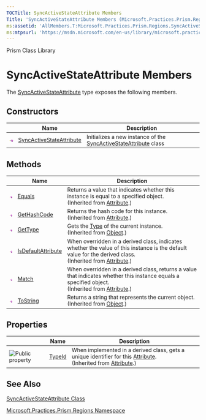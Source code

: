 ```yaml
---
TOCTitle: SyncActiveStateAttribute Members
Title: 'SyncActiveStateAttribute Members (Microsoft.Practices.Prism.Regions)'
ms:assetid: 'AllMembers.T:Microsoft.Practices.Prism.Regions.SyncActiveStateAttribute'
ms:mtpsurl: 'https://msdn.microsoft.com/en-us/library/microsoft.practices.prism.regions.syncactivestateattribute_members(v=pandp.50)'
---
```


Prism Class Library

SyncActiveStateAttribute Members
================================

The [SyncActiveStateAttribute](https://msdn.microsoft.com/library/microsoft.practices.prism.regions.syncactivestateattribute) type exposes the following members.

Constructors
------------

<span id="constructorTableToggle"></span>
<table>

<thead>
<tr class="header">
<th> </th>
<th>Name</th>
<th>Description</th>
</tr>
</thead>
<tbody>
<tr class="odd">
<td><img src="images/public-method.gif" title="Public method" /></td>
<td><a href="https://msdn.microsoft.com/library/microsoft.practices.prism.regions.syncactivestateattribute.">SyncActiveStateAttribute</a></td>
<td><div class="summary">
Initializes a new instance of the <a href="https://msdn.microsoft.com/library/microsoft.practices.prism.regions.syncactivestateattribute">SyncActiveStateAttribute</a> class
</div></td>
</tr>
</tbody>
</table>

Methods
-------

<span id="methodTableToggle"></span>
<table>

<thead>
<tr class="header">
<th> </th>
<th>Name</th>
<th>Description</th>
</tr>
</thead>
<tbody>
<tr class="odd">
<td><img src="images/public-method.gif" title="Public method" /></td>
<td><a href="http://msdn.microsoft.com/en-us/library/09ds241w">Equals</a></td>
<td><div class="summary">
Returns a value that indicates whether this instance is equal to a specified object.
</div>
(Inherited from <a href="http://msdn.microsoft.com/en-us/library/e8kc3626">Attribute</a>.)</td>
</tr>
<tr class="even">
<td><img src="images/public-method.gif" title="Public method" /></td>
<td><a href="http://msdn.microsoft.com/en-us/library/365e1bxs">GetHashCode</a></td>
<td><div class="summary">
Returns the hash code for this instance.
</div>
(Inherited from <a href="http://msdn.microsoft.com/en-us/library/e8kc3626">Attribute</a>.)</td>
</tr>
<tr class="odd">
<td><img src="images/public-method.gif" title="Public method" /></td>
<td><a href="http://msdn.microsoft.com/en-us/library/dfwy45w9">GetType</a></td>
<td><div class="summary">
Gets the <a href="http://msdn.microsoft.com/en-us/library/42892f65">Type</a> of the current instance.
</div>
(Inherited from <a href="http://msdn.microsoft.com/en-us/library/e5kfa45b">Object</a>.)</td>
</tr>
<tr class="even">
<td><img src="images/public-method.gif" title="Public method" /></td>
<td><a href="http://msdn.microsoft.com/en-us/library/tbkb5x6t">IsDefaultAttribute</a></td>
<td><div class="summary">
When overridden in a derived class, indicates whether the value of this instance is the default value for the derived class.
</div>
(Inherited from <a href="http://msdn.microsoft.com/en-us/library/e8kc3626">Attribute</a>.)</td>
</tr>
<tr class="odd">
<td><img src="images/public-method.gif" title="Public method" /></td>
<td><a href="http://msdn.microsoft.com/en-us/library/wy7chz44">Match</a></td>
<td><div class="summary">
When overridden in a derived class, returns a value that indicates whether this instance equals a specified object.
</div>
(Inherited from <a href="http://msdn.microsoft.com/en-us/library/e8kc3626">Attribute</a>.)</td>
</tr>
<tr class="even">
<td><img src="images/public-method.gif" title="Public method" /></td>
<td><a href="http://msdn.microsoft.com/en-us/library/7bxwbwt2">ToString</a></td>
<td><div class="summary">
Returns a string that represents the current object.
</div>
(Inherited from <a href="http://msdn.microsoft.com/en-us/library/e5kfa45b">Object</a>.)</td>
</tr>
</tbody>
</table>

Properties
----------

<span id="propertyTableToggle"></span>
<table>

<thead>
<tr class="header">
<th> </th>
<th>Name</th>
<th>Description</th>
</tr>
</thead>
<tbody>
<tr class="odd">
<td><img src="https://msdn.microsoft.com/en-us/Dn741414.pubproperty(en-us,PandP.50).gif" title="Public property" /></td>
<td><a href="http://msdn.microsoft.com/en-us/library/sa1bf03e">TypeId</a></td>
<td><div class="summary">
When implemented in a derived class, gets a unique identifier for this <a href="http://msdn.microsoft.com/en-us/library/e8kc3626">Attribute</a>.
</div>
(Inherited from <a href="http://msdn.microsoft.com/en-us/library/e8kc3626">Attribute</a>.)</td>
</tr>
</tbody>
</table>

See Also
--------


[SyncActiveStateAttribute Class](https://msdn.microsoft.com/library/microsoft.practices.prism.regions.syncactivestateattribute)

[Microsoft.Practices.Prism.Regions Namespace](https://msdn.microsoft.com/library/microsoft.practices.prism.regions)
